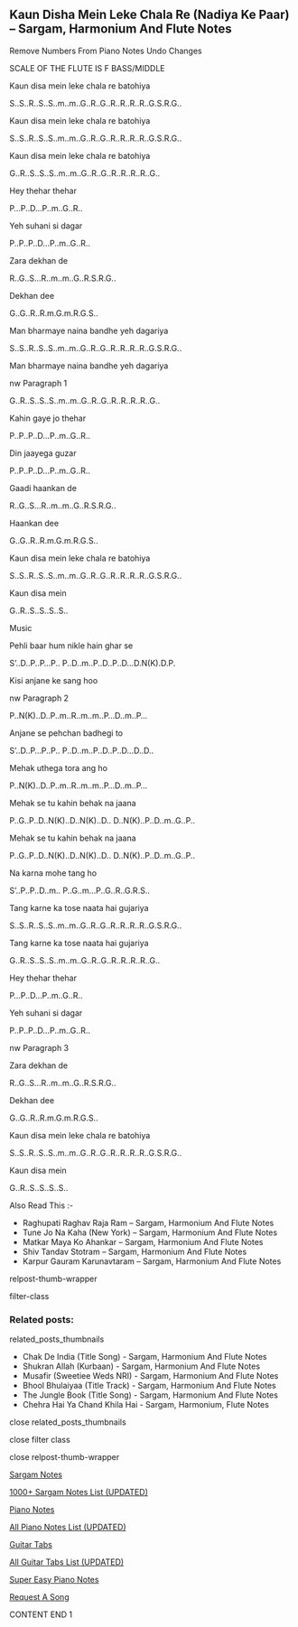 
## Kaun Disha Mein Leke Chala Re (Nadiya Ke Paar) – Sargam, Harmonium And Flute Notes

Remove Numbers From Piano Notes
Undo Changes

SCALE OF THE FLUTE IS F BASS/MIDDLE

Kaun disa mein leke chala re batohiya

S..S..R..S..S..m..m..G..R..G..R..R..R..R..G.S.R.G..

Kaun disa mein leke chala re batohiya

S..S..R..S..S..m..m..G..R..G..R..R..R..R..G.S.R.G..

Kaun disa mein leke chala re batohiya

G..R..S..S..S..m..m..G..R..G..R..R..R..R..G..

Hey thehar thehar

P…P..D…P..m..G..R..

Yeh suhani si dagar

P..P..P..D…P..m..G..R..

Zara dekhan de

R..G..S…R..m..m..G..R.S.R.G..

Dekhan dee

G..G..R..R.m.G.m.R.G.S..

Man bharmaye naina bandhe yeh dagariya

S..S..R..S..S..m..m..G..R..G..R..R..R..R..G.S.R.G..

Man bharmaye naina bandhe yeh dagariya

nw Paragraph 1

G..R..S..S..S..m..m..G..R..G..R..R..R..R..G..

Kahin gaye jo thehar

P..P..P..D…P..m..G..R..

Din jaayega guzar

P..P..P..D…P..m..G..R..

Gaadi haankan de

R..G..S…R..m..m..G..R.S.R.G..

Haankan dee

G..G..R..R.m.G.m.R.G.S..

Kaun disa mein leke chala re batohiya

S..S..R..S..S..m..m..G..R..G..R..R..R..R..G.S.R.G..

Kaun disa mein

G..R..S..S..S..S..

Music

Pehli baar hum nikle hain ghar se

S’..D..P..P…P.. P..D..m..P..D..P..D…D.N(K).D.P.

Kisi anjane ke sang hoo

nw Paragraph 2

P..N(K)..D..P..m..R..m..m..P…D..m..P…

Anjane se pehchan badhegi to

S’..D..P…P..P.. P..D..m..P..D..P..D…D..D..

Mehak uthega tora ang ho

P..N(K)..D..P..m..R..m..m..P…D..m..P…

Mehak se tu kahin behak na jaana

P..G..P..D..N(K)..D..N(K)..D.. D..N(K)..P..D..m..G..P..

Mehak se tu kahin behak na jaana

P..G..P..D..N(K)..D..N(K)..D.. D..N(K)..P..D..m..G..P..

Na karna mohe tang ho

S’..P..P..D..m.. P..G..m…P..G..R..G.R.S..

Tang karne ka tose naata hai gujariya

S..S..R..S..S..m..m..G..R..G..R..R..R..R..G.S.R.G..

Tang karne ka tose naata hai gujariya

G..R..S..S..S..m..m..G..R..G..R..R..R..R..G..

Hey thehar thehar

P…P..D…P..m..G..R..

Yeh suhani si dagar

P..P..P..D…P..m..G..R..

nw Paragraph 3

Zara dekhan de

R..G..S…R..m..m..G..R.S.R.G..

Dekhan dee

G..G..R..R.m.G.m.R.G.S..

Kaun disa mein leke chala re batohiya

S..S..R..S..S..m..m..G..R..G..R..R..R..R..G.S.R.G..

Kaun disa mein

G..R..S..S..S..S..

Also Read This :-

* Raghupati Raghav Raja Ram – Sargam, Harmonium And Flute Notes
* Tune Jo Na Kaha (New York) – Sargam, Harmonium And Flute Notes
* Matkar Maya Ko Ahankar – Sargam, Harmonium And Flute Notes
* Shiv Tandav Stotram – Sargam, Harmonium And Flute Notes
* Karpur Gauram Karunavtaram – Sargam, Harmonium And Flute Notes

relpost-thumb-wrapper

filter-class

### Related posts:

related_posts_thumbnails

* Chak De India (Title Song) - Sargam, Harmonium And Flute Notes
* Shukran Allah (Kurbaan) - Sargam, Harmonium And Flute Notes
* Musafir (Sweetiee Weds NRI) - Sargam, Harmonium And Flute Notes
* Bhool Bhulaiyaa (Title Track) - Sargam, Harmonium And Flute Notes
* The Jungle Book (Title Song) - Sargam, Harmonium And Flute Notes
* Chehra Hai Ya Chand Khila Hai - Sargam, Harmonium, Flute Notes

close related_posts_thumbnails

close filter class

close relpost-thumb-wrapper

[Sargam Notes](https://www.notationsworld.com/sargam-notes.html)

[1000+ Sargam Notes List (UPDATED)](https://www.notationsworld.com/all-songs-list-sargam-notes.html)

[Piano Notes](https://www.notationsworld.com/piano-notes.html)

[All Piano Notes List (UPDATED)](https://www.notationsworld.com/all-songs-list-piano-notes.html)

[Guitar Tabs](https://www.notationsworld.com/guitar-tabs.html)

[All Guitar Tabs List (UPDATED)](https://www.notationsworld.com/all-songs-list-guitar-tabs.html)

[Super Easy Piano Notes](https://studywall.in/)

[Request A Song](https://www.notationsworld.com/request-a-song.html)

CONTENT END 1

